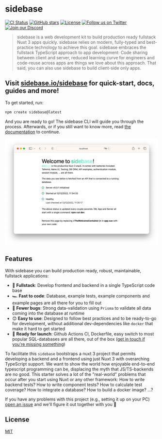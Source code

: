 # sidebase

<a href="https://github.com/sidebase/sidebase/actions?query=branch%3Amain+event%3Apush"><img src="https://github.com/nuxt/framework/workflows/ci/badge.svg?branch=main&event=push" alt="CI Status"></a>
[![GitHub stars](https://badgen.net/github/stars/sidebase/sidebase)](https://GitHub.com/sidebase/sidebase/)
[![License][license-src]][license-href]
[![Follow us on Twitter](https://badgen.net/badge/icon/twitter?icon=twitter&label)](https://twitter.com/sidebase_io)
[![Join our Discord](https://badgen.net/badge/icon/discord?icon=discord&label)](https://discord.gg/auc8eCeGzx)

> sidebase is a web development kit to build production ready fullstack Nuxt 3 apps quickly. sidebase relies on modern, fully-typed and best-practice technology to achieve this goal. sidebase embraces the fullstack TypeScript approach to app development: Code sharing between client and server, reduced learning curve for engineers and code-reuse across apps are things we love about this approach. That said, you can also use sidebase to build client-side only apps.

## Visit [sidebase.io/sidebase](https://sidebase.io/sidebase) for quick-start, docs, guides and more!

To get started, run:
```sh
npm create sidebase@latest
```

And you are ready to go! The sidebase CLI will guide you through the process. Afterwards, or if you still want to know more, read [the documentation](https://sidebase.io/sidebase/welcome/stacks) to continue.

![sidebase](https://raw.githubusercontent.com/sidebase/core/main/.github/sidebase.png)

## Features

With sidebase you can build production ready, robust, maintainable, fullstack applications:
- 🎒 **Fullstack**: Develop frontend and backend in a single TypeScript code base
- 🏎️ **Fast to code**: Database, example tests, example components and example pages are all there for you to fill out
- 🐛 **Fewer bugs**: Strong data-validation using `Prisma` to validate all data coming into the database at runtime
- 😊 **Easy to use**: Designed to follow best practices and to be ready-to-go for development, without additional dev-dependencies like `docker` that make it hard to get started
- 🚀 **Ready for launch**: Github Actions CI, Dockerfile, easy switch to most popular SQL-databases are all there, out of the box ([get in touch if you're missing something](https://github.com/sidebase/sidebase/issues/new/choose))

To facilitate this `sidebase` bootstraps a nuxt 3 project that permits developing a backend and a frontend using just Nuxt 3 with overarching TypeScript support. We want to show the world how enjoyable end-to-end typescript programming can be, displacing the myth that JS/TS-backends are no good. This starter solves a lot of the "real-world" problems that occur after you start using Nuxt or any other framework: How to write backend tests? How to write component tests? How to calculate test coverage? How to integrate a database? How to build a docker image? ...?

If you have any problems with this project (e.g., setting it up on your PC) [open an issue](https://github.com/sidebase/sidebase/issues/new/choose) and we'll figure it out together with you 🎉

## License

[MIT](./LICENSE)


<!-- Badges -->
[license-src]: https://img.shields.io/npm/l/@sidebase/nuxt-session.svg
[license-href]: https://npmjs.com/package/@sidebase/nuxt-session
